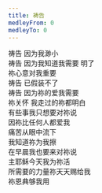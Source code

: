 ```yaml
---
title: 祷告
medleyFrom: 0
medleyTo: 0
---
```


祷告 因为我渺小  
祷告 因为我知道我需要 明了  
祢心意对我重要  
祷告 已假装不了  
祷告 因为祢的爱我需要  
祢关怀 我走过的祢都明白  
有些事我只想要对祢说  
因祢比任何人都爱我  
痛苦从眼中流下  
我知道祢为我擦  
在早晨我也要来对祢说  
主耶稣今天我为祢活  
所需要的力量祢天天赐给我  
祢恩典够我用  
